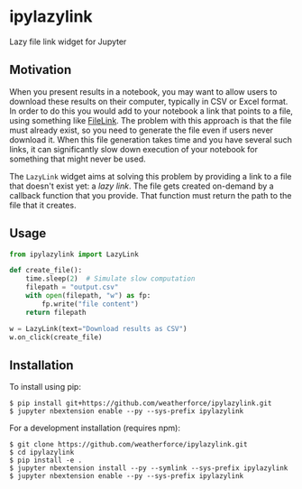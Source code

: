 ipylazylink
===============================

Lazy file link widget for Jupyter

Motivation
----------

When you present results in a notebook, you may want to allow users to download
these results on their computer, typically in CSV or Excel format. In order to
do this you would add to your notebook a link that points to a file, using
something like
[FileLink](https://ipython.org/ipython-doc/3/api/generated/IPython.display.html#IPython.display.FileLink).
The problem with this approach is that the file must already exist, so you need to
generate the file even if users never download it. When this file generation takes time and you have several such links, it can significantly slow down execution
of your notebook for something that might never be used.

The `LazyLink` widget aims at solving this problem by providing a link to a
file that doesn't exist yet: a *lazy link*. The file gets created on-demand by a callback
function that you provide. That function must return the path to the file that
it creates.

Usage
-----

```python
from ipylazylink import LazyLink

def create_file():
    time.sleep(2)  # Simulate slow computation
    filepath = "output.csv"
    with open(filepath, "w") as fp:
        fp.write("file content")
    return filepath

w = LazyLink(text="Download results as CSV")
w.on_click(create_file)
```


Installation
------------

To install using pip:

    $ pip install git+https://github.com/weatherforce/ipylazylink.git
    $ jupyter nbextension enable --py --sys-prefix ipylazylink


For a development installation (requires npm):

    $ git clone https://github.com/weatherforce/ipylazylink.git
    $ cd ipylazylink
    $ pip install -e .
    $ jupyter nbextension install --py --symlink --sys-prefix ipylazylink
    $ jupyter nbextension enable --py --sys-prefix ipylazylink
